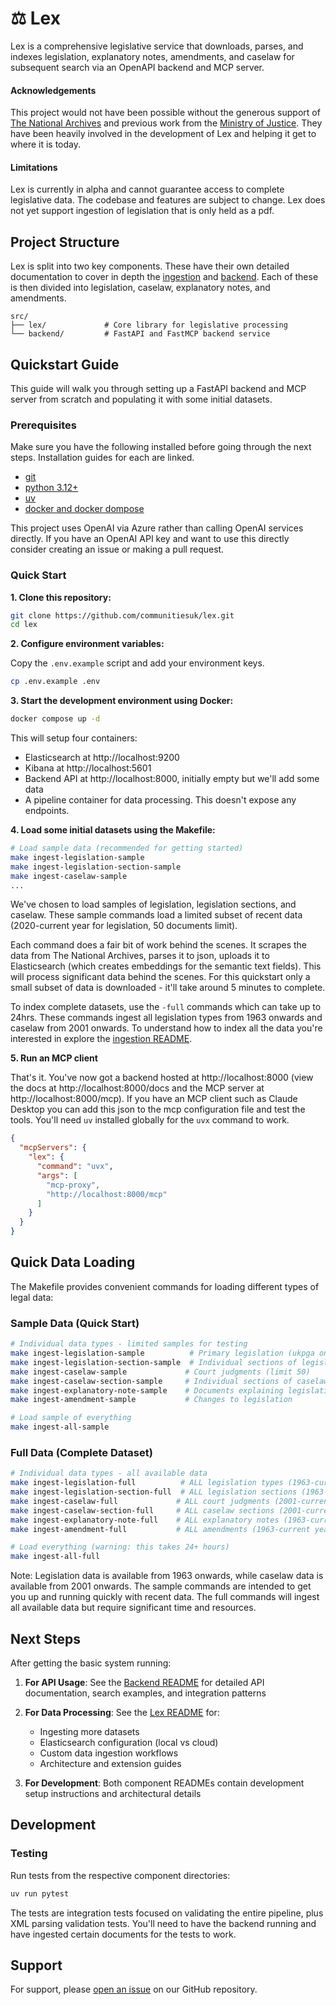 # ⚖️ Lex


Lex is a comprehensive legislative service that downloads, parses, and indexes legislation, explanatory notes, amendments, and caselaw for subsequent search via an OpenAPI backend and MCP server.

#### Acknowledgements
This project would not have been possible without the generous support of [The National Archives](https://www.nationalarchives.gov.uk/) and previous work from the [Ministry of Justice](https://www.gov.uk/government/organisations/ministry-of-justice). They have been heavily involved in the development of Lex and helping it get to where it is today.

#### Limitations
Lex is currently in alpha and cannot guarantee access to complete legislative data. The codebase and features are subject to change. Lex does not yet support ingestion of legislation that is only held as a pdf.

## Project Structure

Lex is split into two key components. These have their own detailed documentation to cover in depth the [ingestion](src/lex/README.md) and [backend](src/backend/README.md). Each of these is then divided into legislation, caselaw, explanatory notes, and amendments.

```
src/
├── lex/             # Core library for legislative processing
└── backend/         # FastAPI and FastMCP backend service
```

## Quickstart Guide
This guide will walk you through setting up a FastAPI backend and MCP server from scratch and populating it with some initial datasets.

### Prerequisites
Make sure you have the following installed before going through the next steps. Installation guides for each are linked.

- [git](https://git-scm.com/book/en/v2/Getting-Started-Installing-Git)
- [python 3.12+](https://docs.astral.sh/uv/guides/install-python/)
- [uv](https://docs.astral.sh/uv/getting-started/installation/#standalone-installer)
- [docker and docker dompose](https://docs.docker.com/compose/install/)

This project uses OpenAI via Azure rather than calling OpenAI services directly. If you have an OpenAI API key and want to use this directly consider creating an issue or making a pull request.

### Quick Start

**1. Clone this repository:**
```bash
git clone https://github.com/communitiesuk/lex.git
cd lex
```

**2. Configure environment variables:**

Copy the `.env.example` script and add your environment keys.
```bash
cp .env.example .env
```


**3. Start the development environment using Docker:**
```bash
docker compose up -d
```
This will setup four containers:
   - Elasticsearch at http://localhost:9200
   - Kibana at http://localhost:5601
   - Backend API at http://localhost:8000, initially empty but we'll add some data
   - A pipeline container for data processing. This doesn't expose any endpoints.

**4. Load some initial datasets using the Makefile:**
```bash
# Load sample data (recommended for getting started)
make ingest-legislation-sample
make ingest-legislation-section-sample
make ingest-caselaw-sample
...
```
We've chosen to load samples of legislation, legislation sections, and caselaw. These sample commands load a limited subset of recent data (2020-current year for legislation, 50 documents limit).

Each command does a fair bit of work behind the scenes. It scrapes the data from The National Archives, parses it to json, uploads it to Elasticsearch (which creates embeddings for the semantic text fields). This will process significant data behind the scenes. For this quickstart only a small subset of data is downloaded - it'll take around 5 minutes to complete.

To index complete datasets, use the `-full` commands which can take up to 24hrs. These commands ingest all legislation types from 1963 onwards and caselaw from 2001 onwards. To understand how to index all the data you're interested in explore the [ingestion README](src/lex/README.md).

**5. Run an MCP client**

That's it. You've now got a backend hosted at http://localhost:8000 (view the docs at http://localhost:8000/docs and the MCP server at http://localhost:8000/mcp). If you have an MCP client such as Claude Desktop you can add this json to the mcp configuration file and test the tools. You'll need `uv` installed globally for the `uvx` command to work.

```json
{
  "mcpServers": {
    "lex": {
      "command": "uvx",
      "args": [
        "mcp-proxy",
        "http://localhost:8000/mcp"
      ]
    }
  }
}
```

## Quick Data Loading

The Makefile provides convenient commands for loading different types of legal data:

### Sample Data (Quick Start)
```bash
# Individual data types - limited samples for testing
make ingest-legislation-sample          # Primary legislation (ukpga only, 2020-current year, limit 50)
make ingest-legislation-section-sample  # Individual sections of legislation
make ingest-caselaw-sample             # Court judgments (limit 50)
make ingest-caselaw-section-sample     # Individual sections of caselaw
make ingest-explanatory-note-sample    # Documents explaining legislation
make ingest-amendment-sample           # Changes to legislation

# Load sample of everything
make ingest-all-sample
```

### Full Data (Complete Dataset)
```bash
# Individual data types - all available data
make ingest-legislation-full          # ALL legislation types (1963-current year)
make ingest-legislation-section-full  # ALL legislation sections (1963-current year)
make ingest-caselaw-full             # ALL court judgments (2001-current year)
make ingest-caselaw-section-full     # ALL caselaw sections (2001-current year)
make ingest-explanatory-note-full    # ALL explanatory notes (1963-current year)
make ingest-amendment-full           # ALL amendments (1963-current year)

# Load everything (warning: this takes 24+ hours)
make ingest-all-full
```

Note: Legislation data is available from 1963 onwards, while caselaw data is available from 2001 onwards. The sample commands are intended to get you up and running quickly with recent data. The full commands will ingest all available data but require significant time and resources.

## Next Steps

After getting the basic system running:

1. **For API Usage**: See the [Backend README](src/backend/README.md) for detailed API documentation, search examples, and integration patterns

2. **For Data Processing**: See the [Lex README](src/lex/README.md) for:
   - Ingesting more datasets
   - Elasticsearch configuration (local vs cloud)
   - Custom data ingestion workflows
   - Architecture and extension guides

3. **For Development**: Both component READMEs contain development setup instructions and architectural details

## Development

### Testing

Run tests from the respective component directories:

```bash
uv run pytest
```

The tests are integration tests focused on validating the entire pipeline, plus XML parsing validation tests. You'll need to have the backend running and have ingested certain documents for the tests to work.

## Support

For support, please [open an issue](https://github.com/i-dot-ai/lex/issues) on our GitHub repository.
